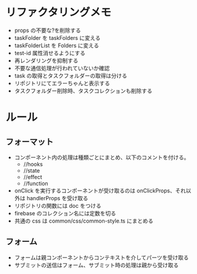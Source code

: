 # リファクタリングメモ

- props の不要な?を削除する
- taskFolder を taskFolders に変える
- taskFolderList を Folders に変える
- test-id 属性消せるようにする
- 再レンダリングを抑制する
- 不要な通信処理が行われていないか確認
- task の取得とタスクフォルダーの取得は分ける
- リポジトリにてエラーちゃんと表示する
- タスクフォルダー削除時、タスクコレクションも削除する

# ルール

## フォーマット

- コンポーネント内の処理は種類ごとにまとめ、以下のコメントを付ける。
  - //hooks
  - //state
  - //effect
  - //function
- onClick を実行するコンポーネントが受け取るのは onClickProps、それ以外は handlerProps を受け取る
- リポジトリの関数には doc をつける
- firebase のコレクション名には定数を切る
- 共通の css は common/css/common-style.ts にまとめる

## フォーム

- フォームは親コンポーネントからコンテキストを介してパーツを受け取る
- サブミットの送信はフォーム、サブミット時の処理は親から受け取る
